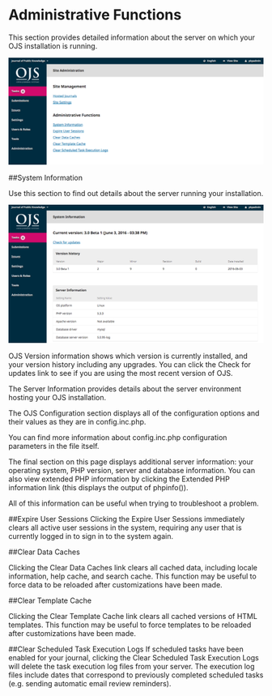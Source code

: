 # Administrative Functions

This section provides detailed information about the server on which your OJS installation is running.

![](learning-ojs-3-ch4-site-admin1.png)

##System Information

Use this section to find out details about the server running your installation.

![](learning-ojs-3-ch4-admin-functions-sys-info.png)

OJS Version information shows which version is currently installed, and your version history including any upgrades. You can click the Check for updates link to see if you are using the most recent version of OJS.

The Server Information provides details about the server environment hosting your OJS installation.

The OJS Configuration section displays all of the configuration options and their values as they are in config.inc.php. 

You can find more information about config.inc.php configuration parameters in the file itself.

The final section on this page displays additional server information: your operating system, PHP version, server and database information. You can also view extended PHP information by clicking the Extended PHP information link (this displays the output of phpinfo()). 

All of this information can be useful when trying to troubleshoot a problem.

##Expire User Sessions
Clicking the Expire User Sessions immediately clears all active user sessions in the system, requiring any user that is currently logged in to sign in to the system again.

##Clear Data Caches

Clicking the Clear Data Caches link clears all cached data, including locale information, help cache, and search cache. This function may be useful to force data to be reloaded after customizations have been made.

##Clear Template Cache

Clicking the Clear Template Cache link clears all cached versions of HTML templates. This function may be useful to force templates to be reloaded after customizations have been made.

##Clear Scheduled Task Execution Logs
If scheduled tasks have been enabled for your journal, clicking the Clear Scheduled Task Execution Logs will delete the task execution log files from your server. The execution log files include dates that correspond to previously completed scheduled tasks (e.g. sending automatic email review reminders).



